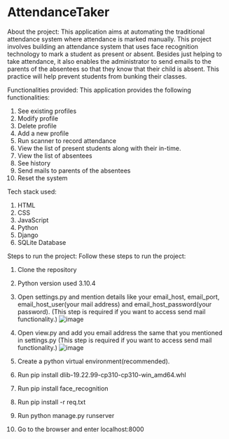 # AttendanceTaker
About the project:
This application aims at automating the traditional attendance system where attendance is marked manually. This project involves building an attendance system that uses face recognition technology to mark a student as present or absent. Besides just helping to take attendance, it also enables the administrator to send emails to the parents of the absentees so that they know that their child is absent. This practice will help prevent students from bunking their classes.

Functionalities provided:
This application provides the following functionalities:
1.	See existing profiles
2.	Modify profile
3.	Delete profile
4.	Add a new profile
5.	Run scanner to record attendance
6.	View the list of present students along with their in-time.
7.	View the list of absentees
8.	See history
9.	Send mails to parents of the absentees
10.	 Reset the system

Tech stack used:
1.	HTML
2.	CSS
3.	JavaScript
4.	Python
5.	Django
6.	SQLite Database

Steps to run the project:
Follow these steps to run the project:
1.	Clone the repository
2.	Python version used 3.10.4
3.	Open settings.py and mention details like your email_host, email_port, email_host_user(your mail address) and email_host_password(your password). (This step is required if you want to access send mail functionality.)
![image](https://user-images.githubusercontent.com/76212203/170879838-8eca96b5-cffb-432d-845b-81ed33fc4418.png)

4.	Open view.py and add you email address the same that you mentioned in settings.py (This step is required if you want to access send mail functionality.)
![image](https://user-images.githubusercontent.com/76212203/170879851-1ebb2974-8d8c-4fea-8f9b-0bf436a8e3ad.png)

5.	Create a python virtual environment(recommended).
6.	Run pip install dlib-19.22.99-cp310-cp310-win_amd64.whl
7.	Run pip install face_recognition
8.	Run pip install -r req.txt
9.	Run python manage.py runserver
10.	Go to the browser and enter localhost:8000

